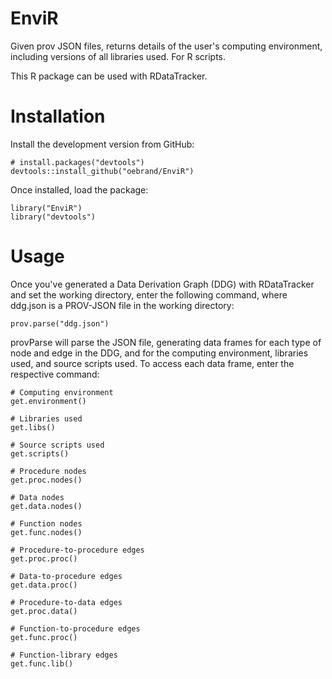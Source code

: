 # EnviR
Given prov JSON files, returns details of the user's computing environment, including versions of all libraries used. For R scripts.

This R package can be used with RDataTracker.


# Installation
Install the development version from GitHub:
```{r}
# install.packages("devtools")
devtools::install_github("oebrand/EnviR")
```
Once installed, load the package:
```{r}
library("EnviR")
library("devtools")
```


# Usage
Once you've generated a Data Derivation Graph (DDG) with RDataTracker and set the working directory, enter the following command, where ddg.json is a PROV-JSON file in the working directory:
```{r}
prov.parse("ddg.json")
```
provParse will parse the JSON file, generating data frames for each type of node and edge in the DDG, and for the computing environment, libraries used, and source scripts used. To access each data frame, enter the respective command:

```{r}
# Computing environment
get.environment()

# Libraries used
get.libs()

# Source scripts used
get.scripts()

# Procedure nodes
get.proc.nodes()

# Data nodes
get.data.nodes()

# Function nodes
get.func.nodes()

# Procedure-to-procedure edges
get.proc.proc()

# Data-to-procedure edges
get.data.proc()

# Procedure-to-data edges
get.proc.data()

# Function-to-procedure edges
get.func.proc()

# Function-library edges
get.func.lib()
```

